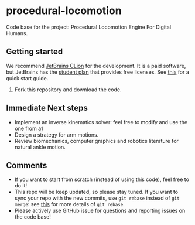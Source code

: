 # procedural-locomotion

Code base for the project: Procedural Locomotion Engine For Digital Humans.

## Getting started

We recommend [JetBrains CLion](https://www.jetbrains.com/clion/) for the development.
It is a paid software, but JetBrains has the [student plan](https://www.jetbrains.com/community/education/#students)
that provides free licenses. See [this](https://www.jetbrains.com/help/clion/clion-quick-start-guide.html) for a quick
start guide.

1. Fork this repository and download the code.

## Immediate Next steps

- Implement an inverse kinematics solver: feel free to modify and use the one
  from [a1](https://github.com/Digital-Humans-23/a1)
- Design a strategy for arm motions.
- Review biomechanics, computer graphics and robotics literature for natural ankle motion.

## Comments

- If you want to start from scratch (instead of using this code), feel free to do it!
- This repo will be keep updated, so please stay tuned. If you want to sync your repo with the new commits,
  use ```git rebase``` instead of ```git merge```:
  see [this](https://www.atlassian.com/git/tutorials/merging-vs-rebasing) for more details of ```git rebase```.
- Please actively use GitHub issue for questions and reporting issues on the code base!